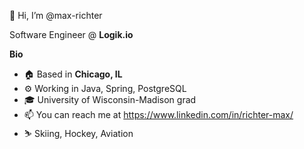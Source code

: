 👋 Hi, I’m @max-richter

Software Engineer @ **Logik.io**

**Bio**

- 🏠 Based in **Chicago, IL**
- ⚙️ Working in Java, Spring, PostgreSQL
- 🎓 University of Wisconsin-Madison grad
- 📫 You can reach me at https://www.linkedin.com/in/richter-max/
- ⛷ Skiing, Hockey, Aviation

<!---
max-richter/max-richter is a ✨ special ✨ repository because its `README.md` (this file) appears on your GitHub profile.
You can click the Preview link to take a look at your changes.
--->
